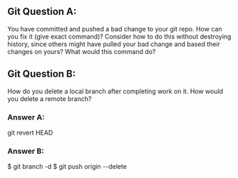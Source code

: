 ## Git Question A:

You have committed and pushed a bad change to your git repo. How can you fix it (give exact command)?
Consider how to do this without destroying history, since others might have pulled your bad change and based their changes on yours? What would this command do?

## Git Question B:

How do you delete a local branch after completing work on it. How would you delete a remote branch?

### Answer A:

git revert HEAD

### Answer B:

$ git branch -d <local-branch>
$ git push origin --delete <remote-branch-name>
